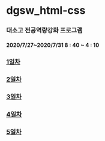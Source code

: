 # dgsw_html-css
### 대소고 전공역량강화 프로그램

#### 2020/7/27~2020/7/31 8 : 40 ~ 4 : 10

### [1일차](https://github.com/limjh0513/dgsw_html-css/blob/master/Day1/Day1.md)

### [2일차](https://github.com/limjh0513/dgsw_html-css/blob/master/Day2/Day2.md)

### [3일차](https://github.com/limjh0513/dgsw_html-css/blob/master/Day3/Day3.md)

### [4일차](https://github.com/limjh0513/dgsw_html-css/blob/master/Day4/Day4.md)

### [5일차](https://github.com/limjh0513/dgsw_html-css/blob/master/Day5/Day5.md)